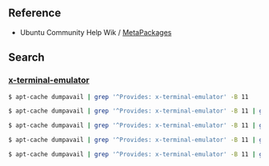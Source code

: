 
## Reference

* Ubuntu Community Help Wik / [MetaPackages](https://help.ubuntu.com/community/MetaPackages)


## Search


### [x-terminal-emulator](x-terminal-emulator.md)

``` sh
$ apt-cache dumpavail | grep '^Provides: x-terminal-emulator' -B 11
```

``` sh
$ apt-cache dumpavail | grep '^Provides: x-terminal-emulator' -B 11 | grep '^Package:'
```

``` sh
$ apt-cache dumpavail | grep '^Provides: x-terminal-emulator' -B 11 | grep '^Package:' | awk -F ': ' '{print $2}' | sed 's/, /\n/g' | sort -u
```

``` sh
$ apt-cache dumpavail | grep '^Provides: x-terminal-emulator' -B 11 | grep '^Package:' | awk -F ': ' '{print $2}' | sed 's/, /\n/g' | sort -u | awk '{printf "* [%s](https://packages.ubuntu.com/focal/%s)\n", $1, $1}'
```

``` sh
$ apt-cache dumpavail | grep '^Provides: x-terminal-emulator' -B 11 | grep '^Package:' | awk -F ': ' '{print $2}' | sed 's/, /\n/g' | sort -u | awk '{printf "* [%s](https://packages.ubuntu.com/focal/%s)\n", $1, $1}' > x-terminal-emulator.md
```
